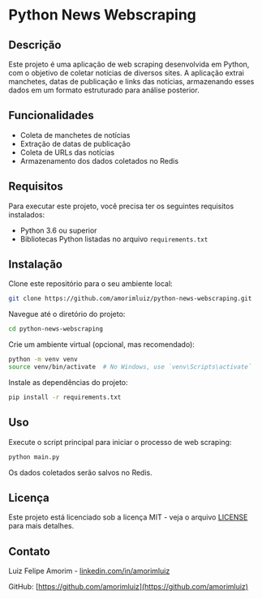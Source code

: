 # Python News Webscraping

## Descrição

Este projeto é uma aplicação de web scraping desenvolvida em Python, com o objetivo de coletar notícias de diversos sites. A aplicação extrai manchetes, datas de publicação e links das notícias, armazenando esses dados em um formato estruturado para análise posterior.

## Funcionalidades

- Coleta de manchetes de notícias
- Extração de datas de publicação
- Coleta de URLs das notícias
- Armazenamento dos dados coletados no Redis

## Requisitos

Para executar este projeto, você precisa ter os seguintes requisitos instalados:

- Python 3.6 ou superior
- Bibliotecas Python listadas no arquivo `requirements.txt`

## Instalação

Clone este repositório para o seu ambiente local:

```bash
git clone https://github.com/amorimluiz/python-news-webscraping.git
```

Navegue até o diretório do projeto:

```bash
cd python-news-webscraping
```

Crie um ambiente virtual (opcional, mas recomendado):

```bash
python -m venv venv
source venv/bin/activate  # No Windows, use `venv\Scripts\activate`
```

Instale as dependências do projeto:

```bash
pip install -r requirements.txt
```

## Uso

Execute o script principal para iniciar o processo de web scraping:

```bash
python main.py
```

Os dados coletados serão salvos no Redis.

## Licença

Este projeto está licenciado sob a licença MIT - veja o arquivo [LICENSE](LICENSE) para mais detalhes.

## Contato

Luiz Felipe Amorim - [linkedin.com/in/amorimluiz](https://www.linkedin.com/in/amorimluiz)

GitHub: [https://github.com/amorimluiz](https://github.com/amorimluiz)